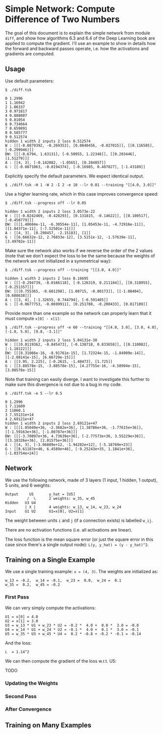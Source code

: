 # Simple Network: Compute Difference of Two Numbers

The goal of this document is to explain the simple network from module `diff`,
and show how algorithms 6.3 and 6.4 of the Deep Learning book are applied
to compute the gradient.  I'll use an example to show in details how the
forward and backward passes operate, i.e. how the activations and gradients
are computed.

## Usage

Use default parameters:

```
$ ./diff.tsk

0 1.2996
1 1.16942
2 1.06337
3 0.971817
4 0.888807
5 0.81054
6 0.734664
7 0.659891
8 0.585777
9 0.512574
hidden 1 width 2 inputs 2 loss 0.512574
W : [[[-0.0879392, -0.269353], [0.0840456, -0.027015]], [[0.116585], [-0.299946]]]
DW: [[[-0.6794, 1.63131], [-0.50955, 1.22348]], [[0.203446], [1.51279]]]
A : [[4, 3], [-0.142082, -1.0565], [0.284057]]
G : [[-0.0871063, -0.0194374], [-0.16985, 0.407827], [-1.43189]]
```

Explicitly specify the default parameters.  We expect identical output.

```
$ ./diff.tsk -H 1 -W 2 -I 2 -e 10 --lr 0.01 --training "[[4.0, 3.0]]"
```

Use a higher learning rate, which in this case improves convergence speed:

```
$ ./diff.tsk --progress off --lr 0.05

hidden 1 width 2 inputs 2 loss 3.0573e-22
W : [[[-0.0242469, -0.428293], [0.131815, -0.14622]], [[0.100517], [-0.450779]]]
DW: [[[1.40604e-11, -6.30554e-11], [1.05453e-11, -4.72916e-11]], [[1.04371e-11], [-7.52501e-11]]]
A : [[4, 3], [0.298457, -2.15183], [1]]
G : [[6.66632e-12, 2.76833e-12], [3.5151e-12, -1.57639e-11], [3.49702e-11]]
```

Make sure the network also works if we reverse the order of the 2 values
(note that we don't expect the loss to be the same because the weights of
the network are not initialized in a symmetrical way):

```
$ ./diff.tsk --progress off --training "[[3.0, 4.0]]"

hidden 1 width 2 inputs 2 loss 0.16695
W : [[[-0.294739, -0.0166118], [-0.126319, 0.211184]], [[0.318955], [-0.251357]]]
DW: [[[0.755365, -0.601298], [1.00715, -0.80173]], [[-1.08404], [0.608638]]]
A : [[3, 4], [-1.32655, 0.744794], [-0.591405]]
G : [[-0.0677753, -0.0699911], [0.251788, -0.200433], [0.817189]]
```

Provide more than one example so the network can properly learn that it must
compute `x[0] - x[1]`:

```
$ ./diff.tsk --progress off -e 60 --training "[[4.0, 3.0], [3.0, 4.0], [-1.0, 5.0], [9.8, -3.1]]"

hidden 1 width 2 inputs 2 loss 5.04131e-30
W : [[[0.0119362, -0.845473], [-0.138718, 0.833658]], [[0.110082], [-1.18122]]]
DW: [[[8.31066e-16, -8.91761e-15], [1.72324e-15, -1.84909e-14]], [[-2.08141e-15], [6.66729e-15]]]
A : [[3.95, 2.225], [-0.2615, -1.48473], [1.725]]
G : [[3.88578e-15, -3.88578e-15], [4.27755e-16, -4.58994e-15], [3.88578e-15]]
```

Note that training can easily diverge.  I want to investigate this further to make sure this
divergence is not due to a bug in my code.

```
$ ./diff.tsk -e 5 --lr 0.5

0 1.2996
1 7.11609
2 11060.1
3 7.55131e+14
4 2.69121e+47
hidden 1 width 2 inputs 2 loss 2.69121e+47
W : [[[1.85049e+36, -2.3682e+36], [1.38786e+36, -1.77615e+36]], [[-1.59163e+36], [-1.00787e+36]]]
DW: [[[-3.70097e+36, 4.73639e+36], [-2.77573e+36, 3.55229e+36]], [[3.18326e+36], [2.01575e+36]]]
A : [[4, 3], [-3.06809e+12, -1.94282e+12], [-5.18769e+23]]
G : [[8.61187e+46, 6.4589e+46], [-9.25243e+35, 1.1841e+36], [-1.03754e+24]]
```

## Network

We use the following network, made of 3 layers (1 input, 1 hidden, 1 output), 5 units, and 6 weights:

```
Output     U5       y_hat = [U5]
          /  \      2 weights: w_35, w_45
Hidden   U3 U4
         | X |      4 weights: w_13, w_14, w_23, w_24
Input    U1 U2      U1=x[0], U2=x[1]
```

The weight between units `i` and `j` (if a connection exists) is labelled `w_ij`.

There are no activation functions (i.e. all activations are linear).

The loss function is the mean square error (or just the square error in this
case since there's a single output node): `L(y, y_hat) = (y - y_hat)^2`.

## Training on a Single Example

We use a single training example: `x = (4, 3)`.
The weights are initialized as:

```
w_13 = -0.2,  w_14 = -0.1,  w_23 =  0.0,  w_24 =  0.1
w_35 =  0.2,  w_45 = -0.2
```

### First Pass

We can very simply compute the activations:

```
U1 = x[0] = 4.0
U2 = x[1] = 3.0
U3 = w_13 * U1 + w_23 * U2 = -0.2 *  4.0 +  0.0 *  3.0 = -0.8
U4 = w_14 * U1 + w_24 * U2 = -0.1 *  4.0 +  0.1 *  3.0 = -0.1
U5 = w_35 * U3 + w_45 * U4 =  0.2 * -0.8 + -0.2 * -0.1 = -0.14
```

And the loss:

```
L  = 1.14^2
```

We can then compute the gradient of the loss w.r.t. U5:

TODO

### Updating the Weights

### Second Pass

### After Convergence

## Training on Many Examples
